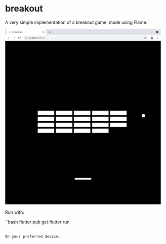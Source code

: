# breakout

A very simple implementation of a breakout game, made using Flame.

![screenshot](screenshot.png)

Run with:

``bash
flutter pub get
flutter run
```

On your preferred device.
